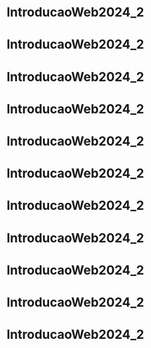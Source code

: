 # IntroducaoWeb2024_2
# IntroducaoWeb2024_2
# IntroducaoWeb2024_2
# IntroducaoWeb2024_2
# IntroducaoWeb2024_2
# IntroducaoWeb2024_2
# IntroducaoWeb2024_2
# IntroducaoWeb2024_2
# IntroducaoWeb2024_2
# IntroducaoWeb2024_2
# IntroducaoWeb2024_2
